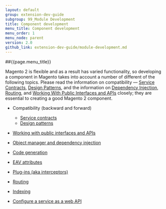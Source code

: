 ```yaml
---
layout: default
group: extension-dev-guide
subgroup: 99_Module Development
title: Component development
menu_title: Component development
menu_order: 1
menu_node: parent
version: 2.0
github_link: extension-dev-guide/module-development.md
---
```


##{{page.menu_title}}

Magento 2 is flexible and as a result has varied functionality, so developing a component in Magento takes into account a number of different of the following topics. Please read the information on compatibility &#8212; [Service Contracts]({{page.baseurl}}extension-dev-guide/service-contracts/service-contracts.html), [Design Patterns]({{page.baseurl}}extension-dev-guide/service-contracts/design-patterns.html), and the information on [Dependency Injection]({{page.baseurl}}extension-dev-guide/depend-inj.html), [Routing]({{page.baseurl}}extension-dev-guide/routing.html), and [Working With Public Interfaces and APIs]({{page.baseurl}}extension-dev-guide/api-concepts.html) closely; they are essential to creating a good Magento 2 component.



* Compatibility (backward and forward)
   * [Service contracts]({{page.baseurl}}extension-dev-guide/service-contracts/service-contracts.html)
   * [Design patterns]({{page.baseurl}}extension-dev-guide/service-contracts/design-patterns.html) 
  
* [Working with public interfaces and APIs]({{page.baseurl}}extension-dev-guide/api-concepts.html)
* [Object manager and dependency injection]({{page.baseurl}}extension-dev-guide/depend-inj.html)
* [Code generation]({{page.baseurl}}extension-dev-guide/code-generation.html)
* [EAV attributes]({{page.baseurl}}extension-dev-guide/attributes.html)
* [Plug-ins (aka interceptors)]({{page.baseurl}}extension-dev-guide/plugins.html)
* [Routing]({{page.baseurl}}extension-dev-guide/routing.html)
* [Indexing]({{page.baseurl}}extension-dev-guide/indexing.html)
* [Configure a service as a web API]({{page.baseurl}}extension-dev-guide/service-contracts/service-to-web-service.html#configure-webapi)

